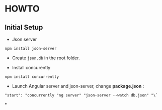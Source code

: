 # HOWTO

## Initial Setup

*   Json server

<!---->

    npm install json-server

*   Create `json.db` in the root folder.

*   Install concurently

<!---->

    npm install concurrently

*   Launch Angular server and json-server, change **package.json** :

<!---->

    "start": "concurrently "ng server" "json-server --watch db.json" "\`

\*
